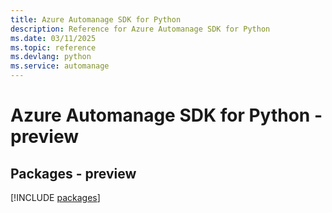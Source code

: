 ```yaml
---
title: Azure Automanage SDK for Python
description: Reference for Azure Automanage SDK for Python
ms.date: 03/11/2025
ms.topic: reference
ms.devlang: python
ms.service: automanage
---
```

# Azure Automanage SDK for Python - preview
## Packages - preview
[!INCLUDE [packages](automanage-index.md)]